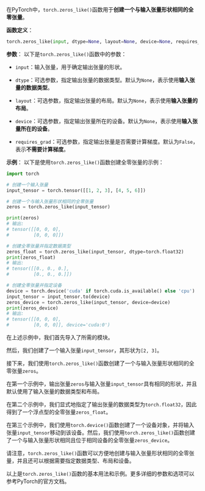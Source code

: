 在PyTorch中，`torch.zeros_like()`函数用于**创建一个与输入张量形状相同的全零张量**。

**函数定义**：
```python
torch.zeros_like(input, dtype=None, layout=None, device=None, requires_grad=False)
```

**参数**：
以下是`torch.zeros_like()`函数中的参数：

- `input`：输入张量，用于确定输出张量的形状。

- `dtype`：可选参数，指定输出张量的数据类型。默认为`None`，表示使用**输入张量的数据类型**。

- `layout`：可选参数，指定输出张量的布局。默认为`None`，表示使用**输入张量的布局**。

- `device`：可选参数，指定输出张量所在的设备。默认为`None`，表示使用**输入张量所在的设备**。

- `requires_grad`：可选参数，指定输出张量是否需要计算梯度。默认为`False`，表示**不需要计算梯度**。

**示例**：
以下是使用`torch.zeros_like()`函数创建全零张量的示例：

```python
import torch

# 创建一个输入张量
input_tensor = torch.tensor([[1, 2, 3], [4, 5, 6]])

# 创建一个与输入张量形状相同的全零张量
zeros = torch.zeros_like(input_tensor)

print(zeros)
# 输出:
# tensor([[0, 0, 0],
#         [0, 0, 0]])

# 创建全零张量并指定数据类型
zeros_float = torch.zeros_like(input_tensor, dtype=torch.float32)
print(zeros_float)
# 输出:
# tensor([[0., 0., 0.],
#         [0., 0., 0.]])

# 创建全零张量并指定设备
device = torch.device('cuda' if torch.cuda.is_available() else 'cpu')
input_tensor = input_tensor.to(device)
zeros_device = torch.zeros_like(input_tensor, device=device)
print(zeros_device)
# 输出:
# tensor([[0, 0, 0],
#         [0, 0, 0]], device='cuda:0')
```

在上述示例中，我们首先导入了所需的模块。

然后，我们创建了一个输入张量`input_tensor`，其形状为`[2, 3]`。

接下来，我们使用`torch.zeros_like()`函数创建了一个与输入张量形状相同的全零张量`zeros`。

在第一个示例中，输出张量`zeros`与输入张量`input_tensor`具有相同的形状，并且默认使用了输入张量的数据类型和布局。

在第二个示例中，我们显式地指定了输出张量的数据类型为`torch.float32`，因此得到了一个浮点型的全零张量`zeros_float`。

在第三个示例中，我们使用`torch.device()`函数创建了一个设备对象，并将输入张量`input_tensor`移动到该设备。然后，我们使用`torch.zeros_like()`函数创建了一个与输入张量形状相同且位于相同设备的全零张量`zeros_device`。

请注意，`torch.zeros_like()`函数可以方便地创建与输入张量形状相同的全零张量，并且还可以根据需要指定数据类型、布局和设备。

以上是`torch.zeros_like()`函数的基本用法和示例。更多详细的参数和选项可以参考PyTorch的官方文档。
